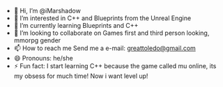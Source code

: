 - 👋 Hi, I’m @iMarshadow
- 👀 I’m interested in C++ and Blueprints from the Unreal Engine
- 🌱 I’m currently learning Blueprints and C++
- 💞️ I’m looking to collaborate on Games first and third person looking, mmorpg gender
- 📫 How to reach me Send me a e-mail: greattoledo@gmail.com
- 😄 Pronouns: he/she
- ⚡ Fun fact: I start learning C++ because the game called mu online, its my obsess for much time! Now i want level up!

<!---
iMarshadow/iMarshadow is a ✨ special ✨ repository because its `README.md` (this file) appears on your GitHub profile.
You can click the Preview link to take a look at your changes.
--->
